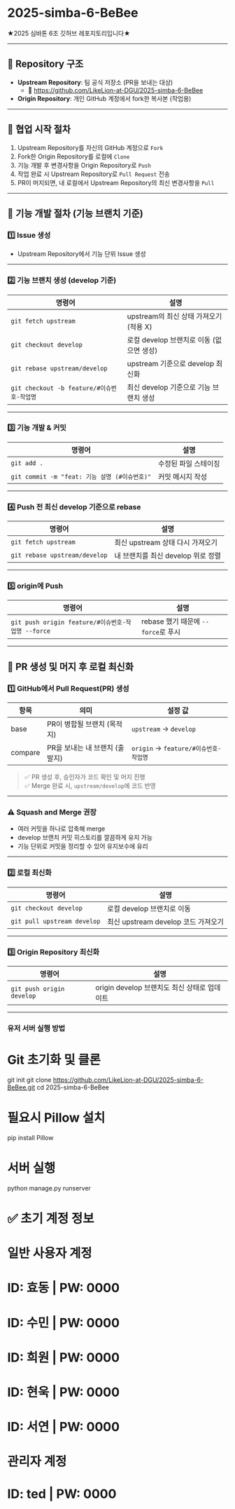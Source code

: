 # 2025-simba-6-BeBee

★2025 심바톤 6조 깃허브 레포지토리입니다★

---

## 📌 Repository 구조

- **Upstream Repository**: 팀 공식 저장소 (PR을 보내는 대상)
  - 🔗 https://github.com/LikeLion-at-DGU/2025-simba-6-BeBee
- **Origin Repository**: 개인 GitHub 계정에서 fork한 복사본 (작업용)

---

## 🔧 협업 시작 절차

1. Upstream Repository를 자신의 GitHub 계정으로 `Fork`
2. Fork한 Origin Repository를 로컬에 `Clone`
3. 기능 개발 후 변경사항을 Origin Repository로 `Push`
4. 작업 완료 시 Upstream Repository로 `Pull Request` 전송
5. PR이 머지되면, 내 로컬에서 Upstream Repository의 최신 변경사항을 `Pull`

---

## 🔨 기능 개발 절차 (기능 브랜치 기준)

### 1️⃣ Issue 생성

- Upstream Repository에서 기능 단위 Issue 생성

---

### 2️⃣ 기능 브랜치 생성 (develop 기준)

| 명령어                                     | 설명                                     |
| ------------------------------------------ | ---------------------------------------- |
| `git fetch upstream`                       | upstream의 최신 상태 가져오기 (적용 X)   |
| `git checkout develop`                     | 로컬 develop 브랜치로 이동 (없으면 생성) |
| `git rebase upstream/develop`              | upstream 기준으로 develop 최신화         |
| `git checkout -b feature/#이슈번호-작업명` | 최신 develop 기준으로 기능 브랜치 생성   |

---

### 3️⃣ 기능 개발 & 커밋

| 명령어                                        | 설명                 |
| --------------------------------------------- | -------------------- |
| `git add .`                                   | 수정된 파일 스테이징 |
| `git commit -m "feat: 기능 설명 (#이슈번호)"` | 커밋 메시지 작성     |

---

### 4️⃣ Push 전 최신 develop 기준으로 rebase

| 명령어                        | 설명                               |
| ----------------------------- | ---------------------------------- |
| `git fetch upstream`          | 최신 upstream 상태 다시 가져오기   |
| `git rebase upstream/develop` | 내 브랜치를 최신 develop 위로 정렬 |

---

### 5️⃣ origin에 Push

| 명령어                                             | 설명                                |
| -------------------------------------------------- | ----------------------------------- |
| `git push origin feature/#이슈번호-작업명 --force` | rebase 했기 때문에 `--force`로 푸시 |

---

## 🔁 PR 생성 및 머지 후 로컬 최신화

### 1️⃣ GitHub에서 Pull Request(PR) 생성

| 항목    | 의미                           | 설정 값                               |
| ------- | ------------------------------ | ------------------------------------- |
| base    | PR이 병합될 브랜치 (목적지)    | `upstream` → `develop`                |
| compare | PR을 보내는 내 브랜치 (출발지) | `origin` → `feature/#이슈번호-작업명` |

> ✅ PR 생성 후, 승인자가 코드 확인 및 머지 진행  
> ✅ Merge 완료 시, `upstream/develop`에 코드 반영

---

### ⚠️ Squash and Merge 권장

- 여러 커밋을 하나로 압축해 merge
- develop 브랜치 커밋 히스토리를 깔끔하게 유지 가능
- 기능 단위로 커밋을 정리할 수 있어 유지보수에 유리

---

### 2️⃣ 로컬 최신화

| 명령어                      | 설명                                |
| --------------------------- | ----------------------------------- |
| `git checkout develop`      | 로컬 develop 브랜치로 이동          |
| `git pull upstream develop` | 최신 upstream develop 코드 가져오기 |

---

### 3️⃣ Origin Repository 최신화

| 명령어                    | 설명                                         |
| ------------------------- | -------------------------------------------- |
| `git push origin develop` | origin develop 브랜치도 최신 상태로 업데이트 |

---
### 유저 서버 실행 방법

# Git 초기화 및 클론
git init
git clone https://github.com/LikeLion-at-DGU/2025-simba-6-BeBee.git
cd 2025-simba-6-BeBee

# 필요시 Pillow 설치
pip install Pillow

# 서버 실행
python manage.py runserver

# ✅ 초기 계정 정보
# 일반 사용자 계정
# ID: 효동 | PW: 0000
# ID: 수민 | PW: 0000
# ID: 희원 | PW: 0000
# ID: 현욱 | PW: 0000
# ID: 서연 | PW: 0000

# 관리자 계정
# ID: ted | PW: 0000


